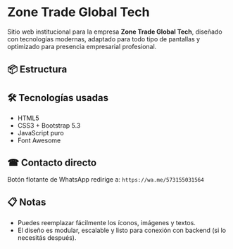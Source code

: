 # Zone Trade Global Tech

Sitio web institucional para la empresa **Zone Trade Global Tech**, diseñado con tecnologías modernas, adaptado para todo tipo de pantallas y optimizado para presencia empresarial profesional.

## 📦 Estructura



## 🛠 Tecnologías usadas

- HTML5
- CSS3 + Bootstrap 5.3
- JavaScript puro
- Font Awesome

## ☎ Contacto directo

Botón flotante de WhatsApp redirige a: `https://wa.me/573155031564`

## 📋 Notas

- Puedes reemplazar fácilmente los íconos, imágenes y textos.
- El diseño es modular, escalable y listo para conexión con backend (si lo necesitás después).


